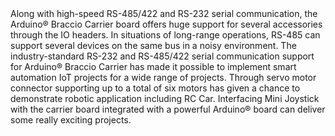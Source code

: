 <FeatureDescription>
Along with high-speed RS-485/422 and RS-232 serial communication, the Arduino® Braccio Carrier board offers huge support for several accessories through the IO headers. In situations of long-range operations, RS-485 can support several devices on the same bus in a noisy environment.
</FeatureDescription>


<FeatureList>
<Feature title="With support for smart automation" image="core">
 The industry-standard RS-232 and RS-485/422 serial communication support for Arduino® Braccio Carrier has made it possible to implement smart automation IoT projects for a wide range of projects. 

  <FeatureLink title="Datasheet" url="https://www.ti.com/lit/ds/symlink/sn65hvd179.pdf?ts=1647593276537&ref_url=https%253A%252F%252Fwww.ti.com%252Fproduct%252FSN65HVD179%253Futm_source%253Dgoogle%2526utm_medium%253Dcpc%2526utm_campaign%253Dasc-null-null-GPN_EN-cpc-pf-google-eu%2526utm_content%253DSN65HVD179%2526ds_k%253DSN65HVD179%2526DCM%253Dyes%2526gclid%253DEAIaIQobChMI1P3MmaPP9gIVEdZ3Ch0Qbg1jEAAYASAAEgK3X_D_BwE%2526gclsrc%253Daw.ds" download blank/>
</Feature>

<Feature title="Support up to six motors" image="connection">
 Through servo motor connector supporting up to a total of six motors has given a chance to demonstrate robotic application including RC Car.

</Feature>


<Feature title="LCD gaming options" image="configurability">
 Interfacing Mini Joystick with the carrier board integrated with a powerful Arduino® board can deliver some really exciting projects.
 
</Feature>

</FeatureList>